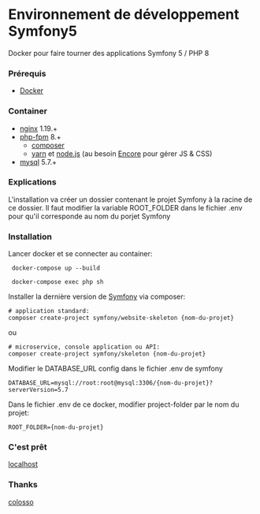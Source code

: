 # Environnement de développement Symfony5 
Docker pour faire tourner des applications Symfony 5 / PHP 8

### Prérequis
* [Docker](https://www.docker.com/)

### Container
 - [nginx](https://hub.docker.com/_/nginx) 1.19.+
 - [php-fpm](https://hub.docker.com/_/php) 8.+
    - [composer](https://getcomposer.org/) 
    - [yarn](https://yarnpkg.com/lang/en/) et [node.js](https://nodejs.org/en/) (au besoin [Encore](https://symfony.com/doc/current/frontend/encore/installation.html) pour gérer JS & CSS)
- [mysql](https://hub.docker.com/_/mysql/) 5.7.+

### Explications
L'installation va créer un dossier contenant le projet Symfony à la racine de ce dossier.
Il faut modifier la variable ROOT_FOLDER dans le fichier .env pour qu'il corresponde au nom du porjet Symfony

### Installation

Lancer docker et se connecter au container:
```
 docker-compose up --build
```
```
 docker-compose exec php sh
```

Installer la dernière version de [Symfony](http://symfony.com/doc/current/setup.html) via composer:
```
# application standard: 
composer create-project symfony/website-skeleton {nom-du-projet}
```
ou 
```
# microservice, console application ou API:
composer create-project symfony/skeleton {nom-du-projet}
```
Modifier le DATABASE_URL config dans le fichier .env de symfony 
```
DATABASE_URL=mysql://root:root@mysql:3306/{nom-du-projet}?serverVersion=5.7
```

Dans le fichier .env de ce docker, modifier project-folder par le nom du projet:
```
ROOT_FOLDER={nom-du-projet}
```


### C'est prêt
[localhost](http://localhost/) 

### Thanks
[colosso](https://github.com/coloso/symfony-docker/tree/php8)
